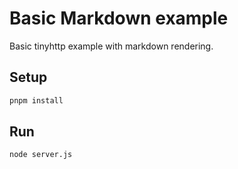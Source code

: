 # Basic Markdown example

Basic tinyhttp example with markdown rendering.

## Setup

```sh
pnpm install
```

## Run

```sh
node server.js
```
